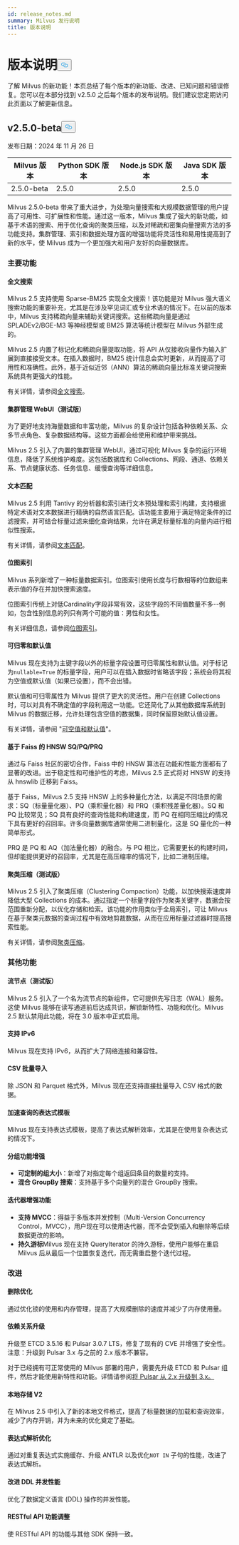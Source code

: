 ```yaml
---
id: release_notes.md
summary: Milvus 发行说明
title: 版本说明
---
```

<h1 id="Release-Notes" class="common-anchor-header">版本说明<button data-href="#Release-Notes" class="anchor-icon" translate="no">
      <svg translate="no"
        aria-hidden="true"
        focusable="false"
        height="20"
        version="1.1"
        viewBox="0 0 16 16"
        width="16"
      >
        <path
          fill="#0092E4"
          fill-rule="evenodd"
          d="M4 9h1v1H4c-1.5 0-3-1.69-3-3.5S2.55 3 4 3h4c1.45 0 3 1.69 3 3.5 0 1.41-.91 2.72-2 3.25V8.59c.58-.45 1-1.27 1-2.09C10 5.22 8.98 4 8 4H4c-.98 0-2 1.22-2 2.5S3 9 4 9zm9-3h-1v1h1c1 0 2 1.22 2 2.5S13.98 12 13 12H9c-.98 0-2-1.22-2-2.5 0-.83.42-1.64 1-2.09V6.25c-1.09.53-2 1.84-2 3.25C6 11.31 7.55 13 9 13h4c1.45 0 3-1.69 3-3.5S14.5 6 13 6z"
        ></path>
      </svg>
    </button></h1><p>了解 Milvus 的新功能！本页总结了每个版本的新功能、改进、已知问题和错误修复。您可以在本部分找到 v2.5.0 之后每个版本的发布说明。我们建议您定期访问此页面以了解更新信息。</p>
<h2 id="v250-beta" class="common-anchor-header">v2.5.0-beta<button data-href="#v250-beta" class="anchor-icon" translate="no">
      <svg translate="no"
        aria-hidden="true"
        focusable="false"
        height="20"
        version="1.1"
        viewBox="0 0 16 16"
        width="16"
      >
        <path
          fill="#0092E4"
          fill-rule="evenodd"
          d="M4 9h1v1H4c-1.5 0-3-1.69-3-3.5S2.55 3 4 3h4c1.45 0 3 1.69 3 3.5 0 1.41-.91 2.72-2 3.25V8.59c.58-.45 1-1.27 1-2.09C10 5.22 8.98 4 8 4H4c-.98 0-2 1.22-2 2.5S3 9 4 9zm9-3h-1v1h1c1 0 2 1.22 2 2.5S13.98 12 13 12H9c-.98 0-2-1.22-2-2.5 0-.83.42-1.64 1-2.09V6.25c-1.09.53-2 1.84-2 3.25C6 11.31 7.55 13 9 13h4c1.45 0 3-1.69 3-3.5S14.5 6 13 6z"
        ></path>
      </svg>
    </button></h2><p>发布日期：2024 年 11 月 26 日</p>
<table>
<thead>
<tr><th>Milvus 版本</th><th>Python SDK 版本</th><th>Node.js SDK 版本</th><th>Java SDK 版本</th></tr>
</thead>
<tbody>
<tr><td>2.5.0-beta</td><td>2.5.0</td><td>2.5.0</td><td>2.5.0</td></tr>
</tbody>
</table>
<p>Milvus 2.5.0-beta 带来了重大进步，为处理向量搜索和大规模数据管理的用户提高了可用性、可扩展性和性能。通过这一版本，Milvus 集成了强大的新功能，如基于术语的搜索、用于优化查询的聚类压缩，以及对稀疏和密集向量搜索方法的多功能支持。集群管理、索引和数据处理方面的增强功能将灵活性和易用性提高到了新的水平，使 Milvus 成为一个更加强大和用户友好的向量数据库。</p>
<h3 id="Key-Features" class="common-anchor-header">主要功能</h3><h4 id="Full-Text-Search" class="common-anchor-header">全文搜索</h4><p>Milvus 2.5 支持使用 Sparse-BM25 实现全文搜索！该功能是对 Milvus 强大语义搜索功能的重要补充，尤其是在涉及罕见词汇或专业术语的情况下。在以前的版本中，Milvus 支持稀疏向量来辅助关键词搜索。这些稀疏向量是通过 SPLADEv2/BGE-M3 等神经模型或 BM25 算法等统计模型在 Milvus 外部生成的。</p>
<p>Milvus 2.5 内置了标记化和稀疏向量提取功能，将 API 从仅接收向量作为输入扩展到直接接受文本。在插入数据时，BM25 统计信息会实时更新，从而提高了可用性和准确性。此外，基于近似近邻（ANN）算法的稀疏向量比标准关键词搜索系统具有更强大的性能。</p>
<p>有关详情，请参阅<a href="/docs/zh/full-text-search.md">全文搜索</a>。</p>
<h4 id="Cluster-Management-WebUI-Beta" class="common-anchor-header">集群管理 WebUI（测试版）</h4><p>为了更好地支持海量数据和丰富功能，Milvus 的复杂设计包括各种依赖关系、众多节点角色、复杂数据结构等。这些方面都会给使用和维护带来挑战。</p>
<p>Milvus 2.5 引入了内置的集群管理 WebUI，通过可视化 Milvus 复杂的运行环境信息，降低了系统维护难度。这包括数据库和 Collections、网段、通道、依赖关系、节点健康状态、任务信息、缓慢查询等详细信息。</p>
<h4 id="Text-Match" class="common-anchor-header">文本匹配</h4><p>Milvus 2.5 利用 Tantivy 的分析器和索引进行文本预处理和索引构建，支持根据特定术语对文本数据进行精确的自然语言匹配。该功能主要用于满足特定条件的过滤搜索，并可结合标量过滤来细化查询结果，允许在满足标量标准的向量内进行相似性搜索。</p>
<p>有关详情，请参阅<a href="/docs/zh/keyword-match.md">文本匹配</a>。</p>
<h4 id="Bitmap-Index" class="common-anchor-header">位图索引</h4><p>Milvus 系列新增了一种标量数据索引。位图索引使用长度与行数相等的位数组来表示值的存在并加快搜索速度。</p>
<p>位图索引传统上对低Cardinality字段非常有效，这些字段的不同值数量不多--例如，包含性别信息的列只有两个可能的值：男性和女性。</p>
<p>有关详细信息，请参阅<a href="/docs/zh/bitmap.md">位图索引</a>。</p>
<h4 id="Nullable--Default-Value" class="common-anchor-header">可归零和默认值</h4><p>Milvus 现在支持为主键字段以外的标量字段设置可归零属性和默认值。对于标记为<code translate="no">nullable=True</code> 的标量字段，用户可以在插入数据时省略该字段；系统会将其视为空值或默认值（如果已设置），而不会出错。</p>
<p>默认值和可归零属性为 Milvus 提供了更大的灵活性。用户在创建 Collections 时，可以对具有不确定值的字段利用这一功能。它还简化了从其他数据库系统到 Milvus 的数据迁移，允许处理包含空值的数据集，同时保留原始默认值设置。</p>
<p>有关详情，请参阅 "<a href="/docs/zh/nullable-and-default.md">可空值和默认值</a>"。</p>
<h4 id="Faiss-based-HNSW-SQPQPRQ" class="common-anchor-header">基于 Faiss 的 HNSW SQ/PQ/PRQ</h4><p>通过与 Faiss 社区的密切合作，Faiss 中的 HNSW 算法在功能和性能方面都有了显著的改进。出于稳定性和可维护性的考虑，Milvus 2.5 正式将对 HNSW 的支持从 hnswlib 迁移到 Faiss。</p>
<p>基于 Faiss，Milvus 2.5 支持 HNSW 上的多种量化方法，以满足不同场景的需求：SQ（标量量化器）、PQ（乘积量化器）和 PRQ（乘积残差量化器）。SQ 和 PQ 比较常见；SQ 具有良好的查询性能和构建速度，而 PQ 在相同压缩比的情况下具有更好的召回率。许多向量数据库通常使用二进制量化，这是 SQ 量化的一种简单形式。</p>
<p>PRQ 是 PQ 和 AQ（加法量化器）的融合。与 PQ 相比，它需要更长的构建时间，但却能提供更好的召回率，尤其是在高压缩率的情况下，比如二进制压缩。</p>
<h4 id="Clustering-Compaction-Beta" class="common-anchor-header">聚类压缩（测试版）</h4><p>Milvus 2.5 引入了聚类压缩（Clustering Compaction）功能，以加快搜索速度并降低大型 Collections 的成本。通过指定一个标量字段作为聚类关键字，数据会按范围重新分配，以优化存储和检索。该功能的作用类似于全局索引，可让 Milvus 在基于聚类元数据的查询过程中有效地剪裁数据，从而在应用标量过滤器时提高搜索性能。</p>
<p>有关详情，请参阅<a href="/docs/zh/clustering-compaction.md">聚类压缩</a>。</p>
<h3 id="Other-Features" class="common-anchor-header">其他功能</h3><h4 id="Streaming-Node-Beta" class="common-anchor-header">流节点（测试版）</h4><p>Milvus 2.5 引入了一个名为流节点的新组件，它可提供先写日志（WAL）服务。这使 Milvus 能够在读写通道前后达成共识，解锁新特性、功能和优化。Milvus 2.5 默认禁用此功能，将在 3.0 版本中正式启用。</p>
<h4 id="IPv6-Support" class="common-anchor-header">支持 IPv6</h4><p>Milvus 现在支持 IPv6，从而扩大了网络连接和兼容性。</p>
<h4 id="CSV-Bulk-Import" class="common-anchor-header">CSV 批量导入</h4><p>除 JSON 和 Parquet 格式外，Milvus 现在还支持直接批量导入 CSV 格式的数据。</p>
<h4 id="Expression-Templates-for-Query-Acceleration" class="common-anchor-header">加速查询的表达式模板</h4><p>Milvus 现在支持表达式模板，提高了表达式解析效率，尤其是在使用复杂表达式的情况下。</p>
<h4 id="GroupBy-Enhancements" class="common-anchor-header">分组功能增强</h4><ul>
<li><strong>可定制的组大小</strong>：新增了对指定每个组返回条目的数量的支持。</li>
<li><strong>混合 GroupBy 搜索</strong>：支持基于多个向量列的混合 GroupBy 搜索。</li>
</ul>
<h4 id="Iterator-Enhancements" class="common-anchor-header">迭代器增强功能</h4><ul>
<li><strong>支持 MVCC</strong>：得益于多版本并发控制（Multi-Version Concurrency Control，MVCC），用户现在可以使用迭代器，而不会受到插入和删除等后续数据更改的影响。</li>
<li><strong>持久游标</strong>Milvus 现在支持 QueryIterator 的持久游标，使用户能够在重启 Milvus 后从最后一个位置恢复迭代，而无需重启整个迭代过程。</li>
</ul>
<h3 id="Improvements" class="common-anchor-header">改进</h3><h4 id="Deletion-Optimization" class="common-anchor-header">删除优化</h4><p>通过优化锁的使用和内存管理，提高了大规模删除的速度并减少了内存使用量。</p>
<h4 id="Dependencies-Upgrade" class="common-anchor-header">依赖关系升级</h4><p>升级至 ETCD 3.5.16 和 Pulsar 3.0.7 LTS，修复了现有的 CVE 并增强了安全性。注意：升级到 Pulsar 3.x 与之前的 2.x 版本不兼容。</p>
<p>对于已经拥有可正常使用的 Milvus 部署的用户，需要先升级 ETCD 和 Pulsar 组件，然后才能使用新特性和功能。详情请参阅<a href="/docs/zh/upgrade-pulsar-v3.md">将 Pulsar 从 2.x 升级到 3.x。</a></p>
<h4 id="Local-Storage-V2" class="common-anchor-header">本地存储 V2</h4><p>在 Milvus 2.5 中引入了新的本地文件格式，提高了标量数据的加载和查询效率，减少了内存开销，并为未来的优化奠定了基础。</p>
<h4 id="Expression-Parsing-Optimization" class="common-anchor-header">表达式解析优化</h4><p>通过对重复表达式实施缓存、升级 ANTLR 以及优化<code translate="no">NOT IN</code> 子句的性能，改进了表达式解析。</p>
<h4 id="Improved-DDL-Concurrency-Performance" class="common-anchor-header">改进 DDL 并发性能</h4><p>优化了数据定义语言 (DDL) 操作的并发性能。</p>
<h4 id="RESTful-API-Feature-Alignment" class="common-anchor-header">RESTful API 功能调整</h4><p>使 RESTful API 的功能与其他 SDK 保持一致。</p>
